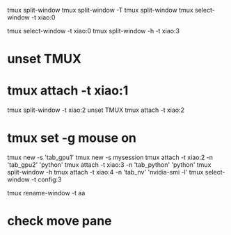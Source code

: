 
tmux split-window 
tmux split-window -T 
tmux split-window 
tmux select-window -t xiao:0



tmux select-window -t xiao:0
tmux split-window -h -t xiao:3

# unset TMUX
# tmux attach -t xiao:1
tmux split-window -t xiao:2
unset TMUX
tmux attach -t xiao:2
# tmux set -g mouse on
tmux new -s 'tab_gpu1'
tmux new -s mysession
tmux attach -t xiao:2 -n 'tab_gpu2' 'python'
tmux attach -t xiao:3 -n 'tab_python' 'python'
tmux split-window -h
tmux attach -t xiao:4 -n 'tab_nv' 'nvidia-smi -l'
tmux select-window -t config:3

tmux rename-window -t aa

# check move pane